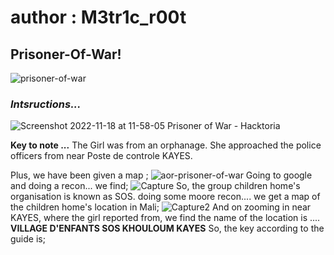 # author : M3tr1c_r00t
## Prisoner-Of-War!
![prisoner-of-war](https://user-images.githubusercontent.com/99975622/204098994-ccbbd3a7-191c-4e3f-b28c-00593c3a7d53.jpg)

### _**Intsructions...**_
![Screenshot 2022-11-18 at 11-58-05 Prisoner of War - Hacktoria](https://user-images.githubusercontent.com/99975622/204099043-e60dc607-a24f-4997-aef4-5ab56257015e.png)


__**Key to note ...**__
The Girl was from an orphanage.
She approached the police officers from near Poste de controle KAYES.

Plus, we have been given a map ;
![aor-prisoner-of-war](https://user-images.githubusercontent.com/99975622/204099735-091bdfcf-80f5-44d4-9196-aa3b310210e2.jpg)
Going to google and doing a recon... we find;
![Capture](https://user-images.githubusercontent.com/99975622/204100377-cf60568b-48de-4c4d-8700-051f38619f2b.PNG)
So, the group children home's organisation is known as SOS.
doing some moore recon.... we get a map of the children home's location in Mali;
![Capture2](https://user-images.githubusercontent.com/99975622/204100416-3d3c917c-2a36-4d8b-a33e-dcdb7fc6157b.PNG)
And on zooming in near KAYES, where the girl reported from, we find the name of the location is ....
**VILLAGE D'ENFANTS SOS KHOULOUM KAYES**
So, the key according to the guide is;
